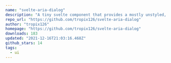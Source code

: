 ```yaml
---
name: "svelte-aria-dialog"
description: "A tiny svelte component that provides a mostly unstyled, WAI-ARIA accessible modal dialog with a few simple options."
repo_url: "https://github.com/tropix126/svelte-aria-dialog"
author: "tropix126"
homepage: "https://github.com/tropix126/svelte-aria-dialog"
downloads: 183
updated: "2021-12-16T21:03:16.468Z"
github_stars: 14
tags: 
  - ui
---
```

